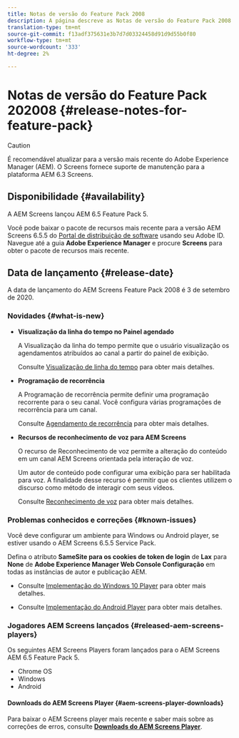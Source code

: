 ```yaml
---
title: Notas de versão do Feature Pack 2008
description: A página descreve as Notas de versão do Feature Pack 2008.
translation-type: tm+mt
source-git-commit: f13adf375631e3b7d7d03324458d91d9d55b0f80
workflow-type: tm+mt
source-wordcount: '333'
ht-degree: 2%

---
```



# Notas de versão do Feature Pack 202008 {#release-notes-for-feature-pack}

>[!CAUTION]
>
>É recomendável atualizar para a versão mais recente do Adobe Experience Manager (AEM). O Screens fornece suporte de manutenção para a plataforma AEM 6.3 Screens.

## Disponibilidade {#availability}

A AEM Screens lançou AEM 6.5 Feature Pack 5.

Você pode baixar o pacote de recursos mais recente para a versão AEM Screens 6.5.5 do [Portal de distribuição de software](https://experience.adobe.com/#/downloads/content/software-distribution/en/aem.html) usando seu Adobe ID. Navegue até a guia **Adobe Experience Manager** e procure **Screens** para obter o pacote de recursos mais recente.

## Data de lançamento {#release-date}

A data de lançamento do AEM Screens Feature Pack 2008 é 3 de setembro de 2020.

### Novidades {#what-is-new}

* **Visualização da linha do tempo no Painel agendado**

   A Visualização da linha do tempo permite que o usuário visualização os agendamentos atribuídos ao canal a partir do painel de exibição.

   Consulte [Visualização de linha do tempo](/help/user-guide/channel-assignment-latest-fp.md#timeline-view) para obter mais detalhes.

* **Programação de recorrência**

   A Programação de recorrência permite definir uma programação recorrente para o seu canal. Você configura várias programações de recorrência para um canal.

   Consulte [Agendamento de recorrência](/help/user-guide/channel-assignment-latest-fp.md#recurrence-schedule) para obter mais detalhes.

* **Recursos de reconhecimento de voz para AEM Screens**

   O recurso de Reconhecimento de voz permite a alteração do conteúdo em um canal AEM Screens orientada pela interação de voz.

   Um autor de conteúdo pode configurar uma exibição para ser habilitada para voz. A finalidade desse recurso é permitir que os clientes utilizem o discurso como método de interagir com seus vídeos.

   Consulte [Reconhecimento de voz](voice-recognition.md) para obter mais detalhes.

### Problemas conhecidos e correções {#known-issues}

Você deve configurar um ambiente para Windows ou Android player, se estiver usando o AEM Screens 6.5.5 Service Pack.

Defina o atributo **SameSite para os cookies de token de login** de **Lax** para **None** de **Adobe Experience Manager Web Console
Configuração** em todas as instâncias de autor e publicação AEM.

* Consulte [Implementação do Windows 10 Player](implementing-windows-player.md#fp-environment-setup) para obter mais detalhes.

* Consulte [Implementação do Android Player](implementing-android-player.md#fp-environment-setup) para obter mais detalhes.

### Jogadores AEM Screens lançados {#released-aem-screens-players}

Os seguintes AEM Screens Players foram lançados para o AEM Screens AEM 6.5 Feature Pack 5.

* Chrome OS
* Windows
* Android

#### Downloads do AEM Screens Player {#aem-screens-player-downloads}

Para baixar o AEM Screens player mais recente e saber mais sobre as correções de erros, consulte **[Downloads do AEM Screens Player](https://download.macromedia.com/screens/index.html)**.
